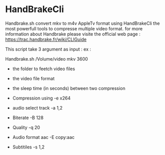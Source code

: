 # HandBrakeCli
Handbrake.sh convert mkv to m4v AppleTv format using HandBrakeCli the most powerfull tools to compresse multiple video format.
for more information about Handbrake please visite the official web page :
https://trac.handbrake.fr/wiki/CLIGuide

This script take 3 argument as input :
ex :  

Handbrake.sh /Volume/video mkv 3600

- the folder to feetch video files
- the video file format 
- the sleep time (in seconds) between two compression


- Compression using -e x264
- audio select track -a 1,2
- Biterate -B 128
- Quality -q 20
- Audio format aac -E copy:aac
- Subtitiles -s 1,2


